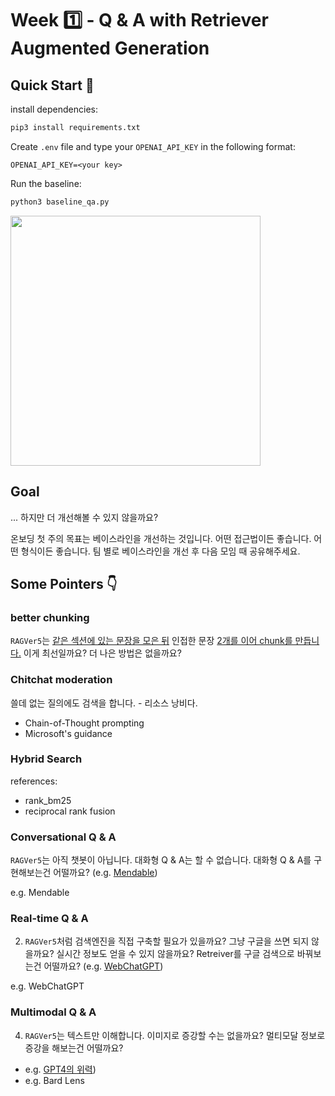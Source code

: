 # Week 1️⃣ - Q & A with Retriever Augmented Generation 

## Quick Start 🚀

install dependencies:
```bash
pip3 install requirements.txt
```
Create `.env` file and type your `OPENAI_API_KEY` in the following format:
```
OPENAI_API_KEY=<your key>
```
Run the baseline:
```python
python3 baseline_qa.py 
```
<a href="https://asciinema.org/a/NDDHUuBb5JQyN3Wck6TrBO6jG" target="_blank"><img src="https://asciinema.org/a/NDDHUuBb5JQyN3Wck6TrBO6jG.svg" width="400" /></a>

## Goal 

...
하지만 더 개선해볼 수 있지 않을까요? 

온보딩 첫 주의 목표는 베이스라인을 개선하는 것입니다. 어떤 접근법이든 좋습니다. 어떤 형식이든 좋습니다. 팀 별로 베이스라인을 개선 후 다음 모임 때 공유해주세요.

## Some Pointers 👇

### better chunking

`RAGVer5`는 [같은 섹션에 있는 문장을 모은 뒤](https://github.com/eubinecto/tinyRAG/blob/e6bcacbca872a7e0b04c2baaf992c1126a5fbfa8/main_preprocess.py#L10-L23) 인접한 문장 [2개를 이어 chunk를 만듭니다.](https://github.com/eubinecto/tinyRAG/blob/e6bcacbca872a7e0b04c2baaf992c1126a5fbfa8/main_preprocess.py#L24-L34) 이게 최선일까요? 더 나은 방법은 없을까요? 



### Chitchat moderation
 
쓸데 없는 질의에도 검색을 합니다. - 리소스 낭비다. 

- Chain-of-Thought prompting 
- Microsoft's guidance

### Hybrid Search


references:
- rank_bm25
- reciprocal rank fusion


### Conversational Q & A

`RAGVer5`는 아직 챗봇이 아닙니다. 대화형 Q & A는 할 수 없습니다. 대화형 Q & A를 구현해보는건 어떨까요?  (e.g. [Mendable](https://www.mendable.ai))

e.g. Mendable


### Real-time Q & A

2. `RAGVer5`처럼 검색엔진을 직접 구축할 필요가 있을까요?  그냥 구글을 쓰면 되지 않을까요? 실시간 정보도 얻을 수 있지 않을까요? Retreiver를 구글 검색으로 바꿔보는건 어떨까요? (e.g. [WebChatGPT](https://chrome.google.com/webstore/detail/webchatgpt-chatgpt-with-i/lpfemeioodjbpieminkklglpmhlngfcn))

e.g. WebChatGPT


### Multimodal Q & A

4. `RAGVer5`는 텍스트만 이해합니다. 이미지로 증강할 수는 없을까요? 멀티모달 정보로 증강을 해보는건 어떨까요? 

- e.g. [GPT4의 위력](https://www.clien.net/service/board/park/17962934))
- e.g. Bard Lens
